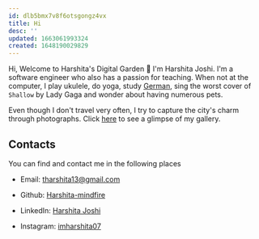```yaml
---
id: dlb5bmx7v8f6otsgongz4vx
title: Hi
desc: ''
updated: 1663061993324
created: 1648190029829
---
```


Hi,
Welcome to Harshita's Digital Garden 🌱
I'm Harshita Joshi. I'm a software engineer who also has a passion for teaching.
When not at the computer, I play ukulele, do yoga, study [German](https://harshita-mindfire.github.io/german-for-beginners/), sing the worst cover of `Shallow` by Lady Gaga and wonder about having numerous pets.

Even though I don't travel very often, I try to capture the city's charm through photographs. Click [here](https://harshita-mindfire.github.io/) to see a glimpse of my gallery.

## Contacts
You can find and contact me in the following places

* Email: tharshita13@gmail.com

* Github: [Harshita-mindfire](https://github.com/Harshita-mindfire)

* LinkedIn: [Harshita Joshi](https://www.linkedin.com/in/harshita-joshi-030b29118/)

* Instagram: [imharshita07](https://www.instagram.com/imharshita07/)
